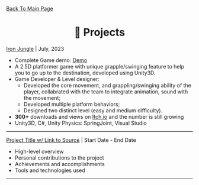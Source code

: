 [Back To Main Page](https://github.com/TaihouAnF)

<h1 align="center">💼 Projects </h1>

[Iron Jungle](https://github.com/TaihouAnF/Iron-Jungle) | July, 2023

<p align="center">
  

</p>

* Complete Game demo: [Demo](https://github.com/TaihouAnF/Iron-Jungle)
* A 2.5D platformer game with unique grapple/swinging feature to help you to go up to the destination, developed using Unity3D.
* Game Developer & Level designer:
  * Developed the core movement, and grappling/swinging ability of the player, collabrated with the team to integrate animation, sound with the movement;
  * Developed multiple platform behaviors;
  * Designed two distinct level (easy and medium difficulty).
* **300+** downloads and views on [Itch.io](https://itch.io/) and the number is still growing
* Unity3D, C#, Unity Physics: SpringJoint, Visual Studio

---

[Project Title w/ Link to Source](https://github.com) | Start Date - End Date
* High-level overview
* Personal contributions to the project
* Achievements and accomplishments
* Tools and technologies used

---
